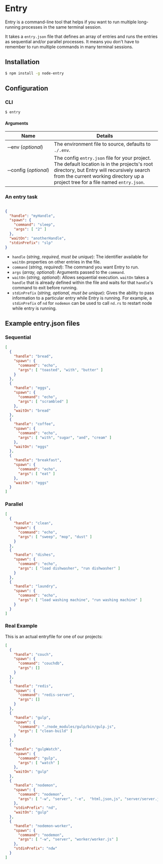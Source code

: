 # Entry
Entry is a command-line tool that helps if you want to run multiple long-running processes in the same terminal session.

It takes a `entry.json` file that defines an array of entries and runs the entries as sequential and/or parallel processes. It means you don't have to remember to run multiple commands in many terminal sessions.

## Installation

```bash
$ npm install -g node-entry
```

## Configuration

### CLI

```bash
$ entry
```

#### Arguments

| Name                                | Details |
| ----------------------------------- | ------- |
| &#8209;&#8209;env&nbsp;(_optional_) | The environment file to source, defaults to `./.env`. |
| &#8209;&#8209;config&nbsp;(_optional_) | The config `entry.json` file for your project. The default location is in the projects's root directory, but Entry will recursively search from the current working directory up a project tree for a file named  `entry.json`. |

### An entry task

```json

{
  "handle": "myHandle",
  "spawn": {
    "command": "sleep",
    "args": [ "2" ]
  },
  "waitOn": "anotherHandle",
  "stdinPrefix": "slp"
}
```

* `handle` (_string, required, must be unique_): The identifier available for `waitOn` properties on other entries in the file.
* `command` (_string, required_): The command you want Entry to run.
* `args` (_array, optional_): Arguments passed to the `command`.
* `waitOn` (_string, optional_): Allows sequential execution. `waitOn` takes a `handle` that is already defined within the file and waits for that `handle`'s command to exit before running.
* `stdinPrefix` (_string, optional, must be unique_): Gives the ability to pass information to a particular entry while Entry is running. For example, a `stdinPrefix` of `nd` for `nodemon` can be used to call `nd.rs` to restart node while entry is running.


## Example entry.json files

### Sequential
```json
[
  {
    "handle": "bread",
    "spawn": {
      "command": "echo",
      "args": [ "toasted", "with", "butter" ]
    }
  },
  {
    "handle": "eggs",
    "spawn": {
      "command": "echo",
      "args": [ "scrambled" ]
    },
    "waitOn": "bread"
  },
  {
    "handle": "coffee",
    "spawn": {
      "command": "echo",
      "args": [ "with", "sugar", "and", "cream" ]
    },
    "waitOn": "eggs"
  },
  {
    "handle": "breakfast",
    "spawn": {
      "command": "echo",
      "args": [ "eat" ]
    },
    "waitOn": "eggs"
  }
]
```

### Parallel
```json
[
  {
    "handle": "clean",
    "spawn": {
      "command": "echo",
      "args": [ "sweep", "mop", "dust" ]
    }
  },
  {
    "handle": "dishes",
    "spawn": {
      "command": "echo",
      "args": [ "load dishwasher", "run dishwasher" ]
    }
  },
  {
    "handle": "laundry",
    "spawn": {
      "command": "echo",
      "args": [ "load washing machine", "run washing machine" ]
    }
  }
]
```

### Real Example

This is an actual entryfile for one of our projects:

```json
[
  {
    "handle": "couch",
    "spawn": {
      "command": "couchdb",
      "args": []
    }
  },
  {
    "handle": "redis",
    "spawn": {
      "command": "redis-server",
      "args": []
    }
  },
  {
    "handle": "gulp",
    "spawn": {
      "command": "./node_modules/gulp/bin/gulp.js",
      "args": [ "clean-build" ]
    }
  },
  {
    "handle": "gulpWatch",
    "spawn": {
      "command": "gulp",
      "args": [ "watch" ]
    },
    "waitOn": "gulp"
  },
  {
    "handle": "nodemon",
    "spawn": {
      "command": "nodemon",
      "args": [ "-w", "server", "-e",  "html,json,js", "server/server.js" ]
    },
    "stdinPrefix": "nd",
    "waitOn": "gulp"
  },
  {
    "handle": "nodemon-worker",
    "spawn": {
      "command": "nodemon",
      "args": [ "-w", "server", "worker/worker.js" ]
    },
    "stdinPrefix": "ndw"
  }
]

```
